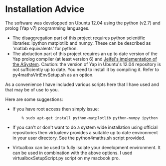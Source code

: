 Installation Advice
===================



The software was developped on Ubuntu 12.04 using the python (v2.7) and prolog (Yap v7) programming languages.

* The disaggregation part of this project requires python scientific libraries: ipython matplotlib and numpy. These can be described as 'matlab equivalents' for python.
* The abduction part of this project requires an up to date version of the Yap prolog compiler (at least version 6) and [Jeifei's implementation of the ASystem](http://www-dse.doc.ic.ac.uk/cgi-bin/moin.cgi/abduction). Caution: the version of Yap in Ubuntu's 12.04 repository is not sufficiently up to date. You need to install it by compiling it. Refer to py4mathsVirtEnvSetup.sh as an option.


As a convenience I have included various scripts here that I have used and that may be of use to you.

Here are some suggestions:
*   If you have root access then simply issue:

            % sudo apt-get install python-matplotlib python-numpy ipython

*   If you can't or don't want to do a system wide installation using official repositories then virtualenv provides a suitable up to date environment in your user directory. See the python4maths.sh script provided. 
*   Virtualbox can be used to fully isolate your development environment. It can be used in combination with the above options. I used virtualboxSetupScript.py script on my macbook pro.